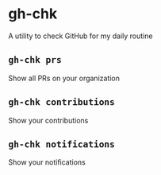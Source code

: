 # gh-chk

A utility to check GitHub for my daily routine

## `gh-chk prs`

Show all PRs on your organization

## `gh-chk contributions`

Show your contributions

## `gh-chk notifications`

Show your notifications
